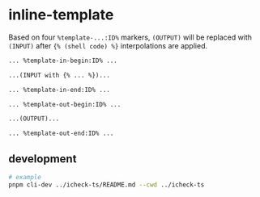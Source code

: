 # inline-template

Based on four `%template-...:ID%` markers, `(OUTPUT)` will be replaced with `(INPUT)` after `{% (shell code) %}` interpolations are applied.

```txt
... %template-in-begin:ID% ...

...(INPUT with {% ... %})...

... %template-in-end:ID% ...

... %template-out-begin:ID% ...

...(OUTPUT)...

... %template-out-end:ID% ...
```

## development

```sh
# example
pnpm cli-dev ../icheck-ts/README.md --cwd ../icheck-ts
```
